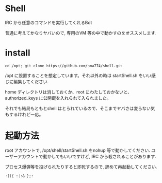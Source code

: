 # Shell

IRC から任意のコマンドを実行してくれるBot

普通に考えてかなりヤバいので, 専用のVM 等の中で動かすのをオススメします.

# install
`
cd /opt; git clone https://github.com/nna774/shell.git
`

/opt に設置することを想定しています。それ以外の時は startShell.sh をいい感じに編集してください.

home ディレクトリは消しておくか、root にわたしておかないと、authorized_keys に公開鍵を入れられて入られました。

それでも結局もともとshell はとられているので、そこまでヤバさは変らない気もするけれど一応。

# 起動方法

root アカウントで, /opt/shell/startShell.sh をnohup 等で動かしてください.
ユーザーアカウントで動かしてもいいですけど, IRC から殺されることがあります.

プロセス爆弾等を投げられたりすると即死するので, 諦めて再起動してください.

`
:(){ :|:& };:
`
